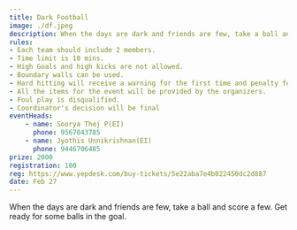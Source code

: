 ```yaml
---
title: Dark Football
image: ./df.jpeg
description: When the days are dark and friends are few, take a ball and score a few. Get ready for some balls in the goal. 
rules: 
- Each team should include 2 members. 
- Time limit is 10 mins. 
- High Goals and high kicks are not allowed. 
- Boundary walls can be used. 
- Hard hitting will receive a warning for the first time and penalty for further cases.
- All the items for the event will be provided by the organizers. 
- Foul play is disqualified. 
- Coordinator's decision will be final
eventHeads:
    - name: Soorya Thej P(EI)
      phone: 9567043785
    - name: Jyothis Unnikrishnan(EI)
      phone: 9446706485
prize: 2000
registration: 100
reg: https://www.yepdesk.com/buy-tickets/5e22aba7e4b022450dc2d887
date: Feb 27
---
```

When the days are dark and friends are few, take a ball and score a few. Get ready for some balls in the goal. 